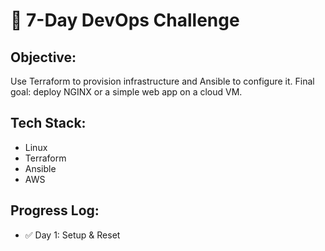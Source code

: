 # 🚀 7-Day DevOps Challenge

## Objective:
Use Terraform to provision infrastructure and Ansible to configure it. Final goal: deploy NGINX or a simple web app on a cloud VM.

## Tech Stack:
- Linux
- Terraform
- Ansible
- AWS 

## Progress Log:
- ✅ Day 1: Setup & Reset

